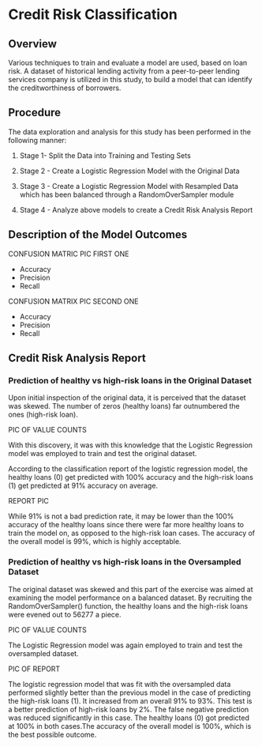 # Credit Risk Classification

## Overview
Various techniques to train and evaluate a model are used, based on loan risk. A dataset of historical lending activity from a peer-to-peer lending services company is utilized in this study, to build a model that can identify the creditworthiness of borrowers.

## Procedure
The data exploration and analysis for this study has been performed in the following manner:

1. Stage 1- Split the Data into Training and Testing Sets

2. Stage 2 - Create a Logistic Regression Model with the Original Data

3. Stage 3 - Create a Logistic Regression Model with Resampled Data which has been balanced through a RandomOverSampler module  

4. Stage 4 - Analyze above models to create a Credit Risk Analysis Report

## Description of the Model Outcomes

CONFUSION MATRIC PIC FIRST ONE 
- Accuracy
- Precision
- Recall

CONFUSION MATRIX PIC SECOND ONE
- Accuracy
- Precision
- Recall



## Credit Risk Analysis Report

### Prediction of healthy vs high-risk loans in the Original Dataset

Upon initial inspection of the original data, it is perceived that the dataset was skewed. The number of zeros (healthy loans) far outnumbered the ones (high-risk loan). 

PIC OF VALUE COUNTS

With this discovery, it was with this knowledge that the Logistic Regression model was employed to train and test the original dataset. 

 According to the classification report of the logistic regression model, the healthy loans (0) get predicted with 100% accuracy and the high-risk loans (1) get predicted at 91% accuracy on average. 

REPORT PIC

While 91% is not a bad prediction rate, it may be lower than the 100% accuracy of the healthy loans since there were far more healthy loans to train the model on, as opposed to the high-risk loan cases. The accuracy of the overall model is 99%, which is highly acceptable. 

### Prediction of healthy vs high-risk loans in the Oversampled Dataset

 The original dataset was skewed and this part of the exercise was aimed at examining the model performance on a balanced dataset. By recruiting the RandomOverSampler() function, the healthy loans and the high-risk loans were evened out to 56277 a piece. 

PIC OF VALUE COUNTS

The Logistic Regression model was again employed to train and test the oversampled dataset. 


PIC OF REPORT

 The logistic regression model that was fit with the oversampled data performed slightly better than the previous model in the case of predicting the high-risk loans (1). It increased from an overall 91% to 93%. This test is a better prediction of high-risk loans by 2%. The false negative prediction was reduced significantly in this case. The healthy loans (0) got predicted at 100% in both cases.The accuracy of the overall model is 100%, which is the best possible outcome. 




